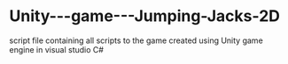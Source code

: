 # Unity---game---Jumping-Jacks-2D
script file containing all scripts to the game created using Unity game engine in visual studio C#
